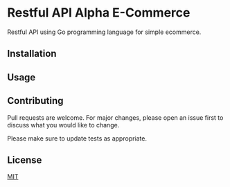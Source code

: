 # Restful API Alpha E-Commerce
Restful API using Go programming language for simple ecommerce.


## Installation


## Usage

## Contributing
Pull requests are welcome. For major changes, please open an issue first to discuss what you would like to change.

Please make sure to update tests as appropriate.

## License
[MIT](https://github.com/gusrylmubarok/alpha-ecommerce-goapi/blob/main/LICENSE.md)